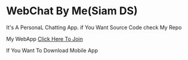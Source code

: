 # WebChat By Me(Siam DS)
It's A PersonaL Chatting App.
if You Want Source Code check My Repo

My WebApp [Click Here To Join](https://webchat-by-ds.onrender.com)

If You Want To Download Mobile App
